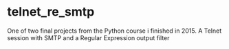 # telnet_re_smtp
One of two final projects from the Python course i finished in 2015. A Telnet session with SMTP and a Regular Expression output filter 
